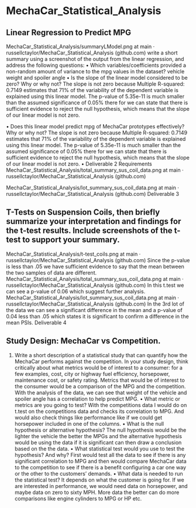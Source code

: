 # MechaCar_Statistical_Analysis

## Linear Regression to Predict MPG

MechaCar_Statistical_Analysis/summaryLModel.png at main · russellctaylor/MechaCar_Statistical_Analysis (github.com)
 write a short summary using a screenshot of the output from the linear regression, and address the following questions:
•	Which variables/coefficients provided a non-random amount of variance to the mpg values in the dataset?
vehicle weight and spoiler angle
•	Is the slope of the linear model considered to be zero? Why or why not?
The slope is not zero because Multiple R-squared:  0.7149 estimates that 71% of the variability of the dependent variable is explained using this linear model. The p-value of 5.35e-11 is much smaller than the assumed significance of 0.05% there for we can state that there is sufficient evidence to reject the null hypothesis, which means that the slope of our linear model is not zero. 

•	Does this linear model predict mpg of MechaCar prototypes effectively? Why or why not?
The slope is not zero because Multiple R-squared:  0.7149 estimates that 71% of the variability of the dependent variable is explained using this linear model.  The p-value of 5.35e-11 is much smaller than the assumed significance of 0.05% there for we can state that there is sufficient evidence to reject the null hypothesis, which means that the slope of our linear model is not zero. 
•	Deliverable 2 Requirements
MechaCar_Statistical_Analysis/total_summary_sus_coil_data.png at main · russellctaylor/MechaCar_Statistical_Analysis (github.com)

MechaCar_Statistical_Analysis/lot_summary_sus_coil_data.png at main · russellctaylor/MechaCar_Statistical_Analysis (github.com)
Deliverable 3
 ## T-Tests on Suspension Coils, then briefly summarize your interpretation and findings for the t-test results. Include screenshots of the t-test to support your summary.
MechaCar_Statistical_Analysis/t-test_coils.png at main · russellctaylor/MechaCar_Statistical_Analysis (github.com)
Since the p-value is less than .05 we have sufficient evidence to say that the mean between the two samples of data are different.
MechaCar_Statistical_Analysis/total_summary_sus_coil_data.png at main · russellctaylor/MechaCar_Statistical_Analysis (github.com)
In this t.test we can see a p-value of 0.06 which suggest further analysis.
MechaCar_Statistical_Analysis/lot_summary_sus_coil_data.png at main · russellctaylor/MechaCar_Statistical_Analysis (github.com)
In the 3rd lot of the data we can see a significant difference in the mean and a p-value of 0.04 less than .05 which states it is significant to confirm a difference in the mean PSIs. 
Deliverable 4
## Study Design: MechaCar vs Competition.
1.	Write a short description of a statistical study that can quantify how the MechaCar performs against the competition. In your study design, think critically about what metrics would be of interest to a consumer: for a few examples, cost, city or highway fuel efficiency, horsepower, maintenance cost, or safety rating.
Metrics that would be of interest to the consumer would be a comparison of the MPG and the competition.  With the analysis of the data, we can see that weight of the vehicle and spoiler angle has a correlation to help predict MPG.
•	What metric or metrics are you going to test?
With the competitions data I would do on t.test on the competitions data and checks its correlation to MPG. And would also check things like performance like if we could get horsepower included in one of the columns.
•	What is the null hypothesis or alternative hypothesis?
The null hypothesis would be the lighter the vehicle the better the MPGs and the alternative hypothesis would be using the data if it is significant can then draw a conclusion based on the the data.
•	What statistical test would you use to test the hypothesis? And why?
First would test all the data to see if there is any significant correlation to MPG and then would compare MechaCar data to the competition to see if there is a benefit configuring a car one way or the other to the customers’ demands.
•	What data is needed to run the statistical test?
It depends on what the customer is going for.  If we are interested in performance, we would need data on horsepower, and maybe data on zero to sixty MPH. More data the better can do more comparisons like engine cylinders to MPG or HP etc. 
